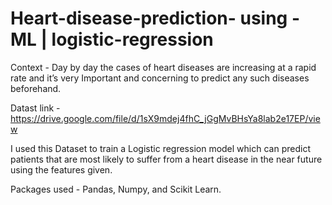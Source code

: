 # Heart-disease-prediction- using - ML | logistic-regression

Context - Day by day the cases of heart diseases are increasing at a rapid rate and it’s very Important and concerning to predict any such diseases beforehand.

Datast link - https://drive.google.com/file/d/1sX9mdej4fhC_jGgMvBHsYa8lab2e17EP/view

I used this Dataset to train a Logistic regression model which can predict patients that are most likely to suffer from a heart disease in the near future using the features given.

Packages used - Pandas, Numpy, and Scikit Learn.

